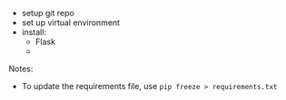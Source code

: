 

* setup git repo
* set up virtual environment
* install:
    * Flask
    * 

Notes:

* To update the requirements file, use `pip freeze > requirements.txt`